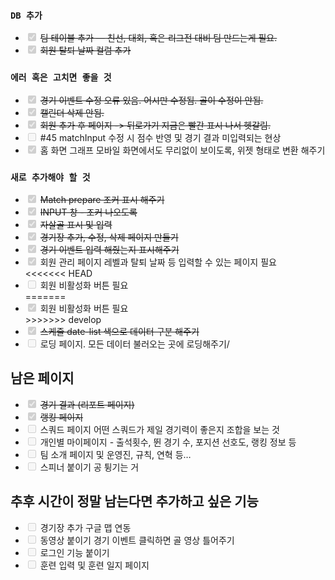<h3 id="db-추가"><code>DB 추가</code></h3>
<ul>
<li class="task-list-item"><input type="checkbox" class="task-list-item-checkbox" checked="true" disabled=""> <s>팀 테이블 추가 —  친선, 대회, 혹은 리그전 대비 팀 만드는게 필요.</s></li>
<li class="task-list-item"><input type="checkbox" class="task-list-item-checkbox" checked="true" disabled=""> <s>회원 탈퇴 날짜 컬럼 추가</s></li>
</ul>
<h3 id="에러-혹은-고치면-좋을-것"><code>에러 혹은 고치면 좋을 것</code></h3>
<ul>
<li class="task-list-item"><input type="checkbox" class="task-list-item-checkbox" checked="true" disabled=""> <s>경기 이벤트 수정 오류 있음. 어시만 수정됨. 골이 수정이 안됨.</s></li>
<li class="task-list-item"><input type="checkbox" class="task-list-item-checkbox" checked="true" disabled=""> <s>캘린더 삭제 안됨.</s></li>
<li class="task-list-item"><input type="checkbox" class="task-list-item-checkbox" checked="true" disabled=""> <s>회원 추가 후 페이지 -&gt; 뒤로가기 지금은 빨간 표시 나서 헷갈림.</s></li>
<li class="task-list-item"><input type="checkbox" class="task-list-item-checkbox" disabled="">  #45 matchInput 수정 시 점수 반영 및 경기 결과 미입력되는 현상</li>
<li class="task-list-item"><input type="checkbox" class="task-list-item-checkbox" checked="true" disabled=""> 홈 화면 그래프 모바일 화면에서도 무리없이 보이도록, 위젯 형태로 변환 해주기</li>
</ul>
<h3 id="새로-추가해야-할-것"><code>새로 추가해야 할 것</code></h3>
<ul>
<li class="task-list-item"><input type="checkbox" class="task-list-item-checkbox" checked="true" disabled=""> <s>Match prepare 조커 표시 해주기</s></li>
<li class="task-list-item"><input type="checkbox" class="task-list-item-checkbox" checked="true" disabled=""> <s>INPUT 창 - 조커 나오도록</s></li>
<li class="task-list-item"><input type="checkbox" class="task-list-item-checkbox" checked="true" disabled=""> <s>자살골 표시 및 입력</s></li>
<li class="task-list-item"><input type="checkbox" class="task-list-item-checkbox" checked="true" disabled=""> <s>경기장 추가, 수정, 삭제 페이지 만들기</s></li>
<li class="task-list-item"><input type="checkbox" class="task-list-item-checkbox" checked="true" disabled=""> <s>경기 이벤트 입력 해줬는지 표시해주기</s></li>
<li class="task-list-item"><input type="checkbox" class="task-list-item-checkbox" checked="true" disabled=""> 회원 관리 페이지 레벨과 탈퇴 날짜 등 입력할 수 있는 페이지 필요</li>
<<<<<<< HEAD
<li class="task-list-item"><input type="checkbox" class="task-list-item-checkbox" disabled=""> 회원 비활성화 버튼 필요</li>
=======
<li class="task-list-item"><input type="checkbox" class="task-list-item-checkbox" checked="true" disabled=""> 회원 비활성화 버튼 필요</li>
>>>>>>> develop
<li class="task-list-item"><input type="checkbox" class="task-list-item-checkbox" checked="true" disabled=""> <s>스케줄 date-list 색으로 데이터 구분 해주기</s></li>
<li class="task-list-item"><input type="checkbox" class="task-list-item-checkbox" disabled=""> 로딩 페이지. 모든 데이터 불러오는 곳에 로딩해주기/</li>
</ul>
<h2 id="남은-페이지">남은 페이지</h2>
<ul>
<li class="task-list-item"><input type="checkbox" class="task-list-item-checkbox" checked="true" disabled=""> <s>경기 결과 (리포트 페이지)</s></li>
<li class="task-list-item"><input type="checkbox" class="task-list-item-checkbox" checked="true" disabled=""> <s>랭킹 페이지</s></li>
<li class="task-list-item"><input type="checkbox" class="task-list-item-checkbox" disabled=""> 스쿼드 페이지 어떤 스쿼드가 제일 경기력이 좋은지 조합을 보는 것</li>
<li class="task-list-item"><input type="checkbox" class="task-list-item-checkbox" disabled=""> 개인별 마이페이지 - 출석횟수, 뛴 경기 수, 포지션 선호도, 랭킹 정보 등</li>
<li class="task-list-item"><input type="checkbox" class="task-list-item-checkbox" disabled=""> 팀 소개 페이지 및 운영진, 규칙, 연혁 등…</li>
<li class="task-list-item"><input type="checkbox" class="task-list-item-checkbox" disabled="">  스피너 붙이기 공 튕기는 거</li>
</ul>
<h2 id="추후-시간이-정말-남는다면-추가하고-싶은-기능">추후 시간이 정말 남는다면 추가하고 싶은 기능</h2>
<ul>
<li class="task-list-item"><input type="checkbox" class="task-list-item-checkbox" disabled=""> 경기장 추가 구글 맵 연동</li>
<li class="task-list-item"><input type="checkbox" class="task-list-item-checkbox" disabled=""> 동영상 붙이기 경기 이벤트 클릭하면 골 영상 틀어주기</li>
<li class="task-list-item"><input type="checkbox" class="task-list-item-checkbox" disabled=""> 로그인 기능 붙이기</li>
<li class="task-list-item"><input type="checkbox" class="task-list-item-checkbox" disabled=""> 훈련 입력 및 훈련 일지 페이지</li>
</ul>
